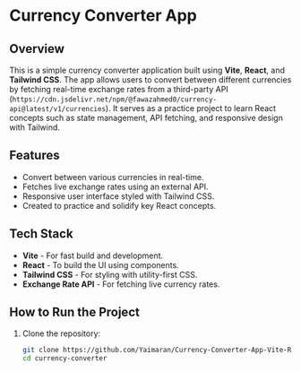 # Currency Converter App

## Overview

This is a simple currency converter application built using **Vite**, **React**, and **Tailwind CSS**. The app allows users to convert between different currencies by fetching real-time exchange rates from a third-party API (`https://cdn.jsdelivr.net/npm/@fawazahmed0/currency-api@latest/v1/currencies`). It serves as a practice project to learn React concepts such as state management, API fetching, and responsive design with Tailwind.

## Features

- Convert between various currencies in real-time.
- Fetches live exchange rates using an external API.
- Responsive user interface styled with Tailwind CSS.
- Created to practice and solidify key React concepts.

## Tech Stack

- **Vite** - For fast build and development.
- **React** - To build the UI using components.
- **Tailwind CSS** - For styling with utility-first CSS.
- **Exchange Rate API** - For fetching live currency rates.

## How to Run the Project

1. Clone the repository:
   ```bash
   git clone https://github.com/Yaimaran/Currency-Converter-App-Vite-React-Tailwind-.git
   cd currency-converter
   ```
